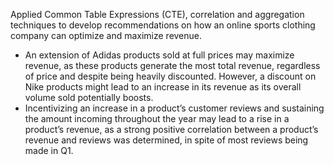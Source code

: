 Applied Common Table Expressions (CTE), correlation and aggregation techniques to develop recommendations on how an online sports clothing company can optimize and maximize revenue.
   - An extension of Adidas products sold at full prices may maximize revenue, as these products generate the most total revenue,        regardless of price and despite being heavily discounted. However, a discount on Nike products might lead to an increase in        its revenue as its overall volume sold potentially boosts.
   - Incentivizing an increase in a product’s customer reviews and sustaining the amount incoming throughout the year may lead to a      rise in a product’s revenue, as a strong positive correlation between a product’s revenue and reviews was determined, in spite      of most reviews being made in Q1.
